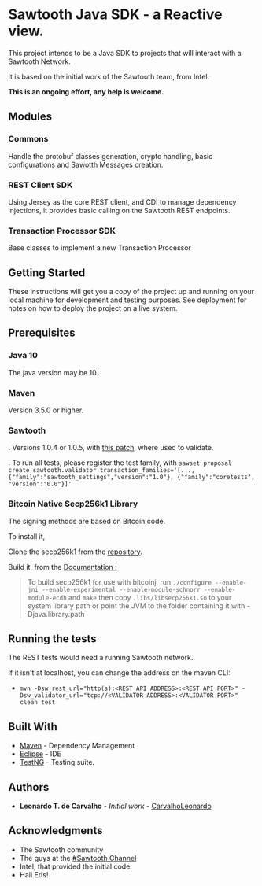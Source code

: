 # Sawtooth Java SDK - a Reactive view.

This project intends to be a Java SDK to projects that will interact with a Sawtooth Network.

It is based on the initial work of the Sawtooth team, from Intel.

__This is an ongoing effort, any help is welcome.__


## Modules

### Commons

Handle the protobuf classes generation, crypto handling, basic configurations and Sawotth Messages creation.

### REST Client SDK

Using Jersey as the core REST client, and CDI to manage dependency injections, it provides basic calling on the Sawtooth REST endpoints. 

### Transaction Processor SDK

Base classes to implement a new Transaction Processor

## Getting Started

These instructions will get you a copy of the project up and running on your local machine for development and testing purposes. See deployment for notes on how to deploy the project on a live system.

## Prerequisites

### Java 10

The java version may be 10.

### Maven

Version 3.5.0 or higher.

### Sawtooth

. Versions 1.0.4 or 1.0.5, with [this patch](https://github.com/CarvalhoLeonardo/sawtooth-core/commit/1ce3dea3aaf6075dc738ebf0022b6fde970b3fa2), where used to validate.

. To run all tests, please register the test family, with `sawset proposal create sawtooth.validator.transaction_families='[..., {"family":"sawtooth_settings","version":"1.0"}, {"family":"coretests", "version":"0.0"}]'` 

### Bitcoin Native Secp256k1 Library

The signing methods are based on Bitcoin code.

To install it, 

Clone the secp256k1 from the [repository](https://github.com/bitcoin-core/secp256k1).

Build it, from the [Documentation :](https://bitcoinj.github.io/javadoc/0.14.7/org/bitcoin/NativeSecp256k1.html)

> To build secp256k1 for use with bitcoinj, run `./configure --enable-jni --enable-experimental --enable-module-schnorr --enable-module-ecdh` and `make` then copy `.libs/libsecp256k1.so` to your system library path or point the JVM to the folder containing it with -Djava.library.path 



## Running the tests

The REST tests would need a running Sawtooth network.

If it isn't at localhost, you can change the address on the maven CLI:

- `mvn -Dsw_rest_url="http(s):<REST API ADDRESS>:<REST API PORT>" -Dsw_validator_url="tcp://<VALIDATOR ADDRESS>:<VALIDATOR PORT>" clean test` 



## Built With


* [Maven](https://maven.apache.org/) 	- Dependency Management
* [Eclipse](http://www.eclipse.org/)	- IDE
* [TestNG](https://testng.org/)			- Testing suite.


## Authors

* **Leonardo T. de Carvalho** - *Initial work* - [CarvalhoLeonardo](https://github.com/CarvalhoLeonardo)


## Acknowledgments

* The Sawtooth community
* The guys at the [#Sawtooth Channel](https://chat.hyperledger.org/channel/sawtooth)
* Intel, that provided the initial code.
* Hail Eris!

